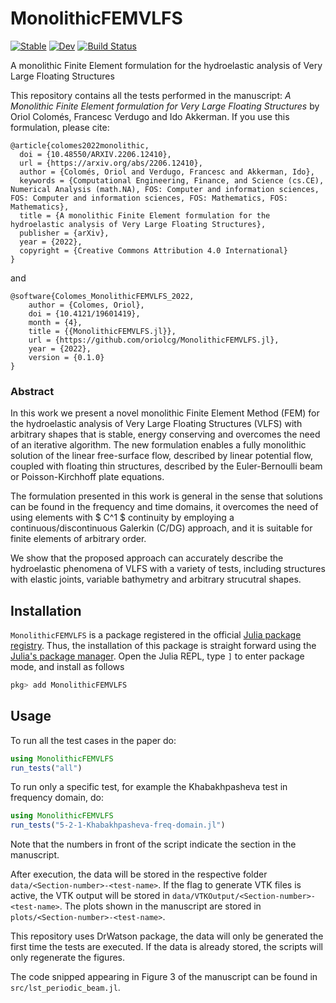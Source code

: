 # MonolithicFEMVLFS

[![Stable](https://img.shields.io/badge/docs-stable-blue.svg)](https://oriolcg.github.io/MonolithicFEMVLFS.jl/stable)
[![Dev](https://img.shields.io/badge/docs-dev-blue.svg)](https://oriolcg.github.io/MonolithicFEMVLFS.jl/dev)
[![Build Status](https://github.com/oriolcg/MonolithicFEMVLFS.jl/actions/workflows/CI.yml/badge.svg?branch=main)](https://github.com/oriolcg/MonolithicFEMVLFS.jl/actions/workflows/CI.yml?query=branch%3Amain)

A monolithic Finite Element formulation for the hydroelastic analysis of Very Large Floating Structures

This repository contains all the tests performed in the manuscript:
*A Monolithic Finite Element formulation for Very Large Floating Structures* by Oriol Colomés, Francesc Verdugo and Ido Akkerman. If you use this formulation, please cite:
```
@article{colomes2022monolithic,
  doi = {10.48550/ARXIV.2206.12410},
  url = {https://arxiv.org/abs/2206.12410},
  author = {Colomés, Oriol and Verdugo, Francesc and Akkerman, Ido},
  keywords = {Computational Engineering, Finance, and Science (cs.CE), Numerical Analysis (math.NA), FOS: Computer and information sciences, FOS: Computer and information sciences, FOS: Mathematics, FOS: Mathematics},
  title = {A monolithic Finite Element formulation for the hydroelastic analysis of Very Large Floating Structures},
  publisher = {arXiv},
  year = {2022},
  copyright = {Creative Commons Attribution 4.0 International}
}
```
and
```
@software{Colomes_MonolithicFEMVLFS_2022,
    author = {Colomes, Oriol},
    doi = {10.4121/19601419},
    month = {4},
    title = {{MonolithicFEMVLFS.jl}},
    url = {https://github.com/oriolcg/MonolithicFEMVLFS.jl},
    year = {2022},
    version = {0.1.0}
}
```
### Abstract
In this work we present a novel monolithic Finite Element Method (FEM) for the hydroelastic analysis of Very Large Floating Structures (VLFS) with arbitrary shapes that is stable, energy conserving and overcomes the need of an iterative algorithm. The new formulation enables a fully monolithic solution of the linear free-surface flow, described by linear potential flow, coupled with floating thin structures, described by the Euler-Bernoulli beam or Poisson-Kirchhoff plate equations. 

The formulation presented in this work is general in the sense that solutions can be found in the frequency and time domains, it overcomes the need of using elements with $ C^1 $ continuity by employing a continuous/discontinuous Galerkin (C/DG) approach, and it is suitable for finite elements of arbitrary order.

We show that the proposed approach can accurately describe the hydroelastic phenomena of VLFS with a variety of tests, including structures with elastic joints, variable bathymetry and arbitrary strucutral shapes.

## Installation
`MonolithicFEMVLFS` is a package registered in the official [Julia package registry](https://github.com/JuliaRegistries/General).  Thus, the installation of this package is straight forward using the [Julia's package manager](https://julialang.github.io/Pkg.jl/v1/). Open the Julia REPL, type `]` to enter package mode, and install as follows
```julia
pkg> add MonolithicFEMVLFS
```

## Usage
To run all the test cases in the paper do:
```julia
using MonolithicFEMVLFS
run_tests("all")
```

To run only a specific test, for example the Khabakhpasheva test in frequency domain, do:
```julia
using MonolithicFEMVLFS
run_tests("5-2-1-Khabakhpasheva-freq-domain.jl")
```
Note that the numbers in front of the script indicate the section in the manuscript.

After execution, the data will be stored in the respective folder `data/<Section-number>-<test-name>`. If the flag to generate VTK files is active, the VTK output will be stored in `data/VTKOutput/<Section-number>-<test-name>`. The plots shown in the manuscript are stored in `plots/<Section-number>-<test-name>`.

This repository uses DrWatson package, the data will only be generated the first time the tests are executed. If the data is already stored, the scripts will only regenerate the figures.

The code snipped appearing in Figure 3 of the manuscript can be found in `src/lst_periodic_beam.jl`.